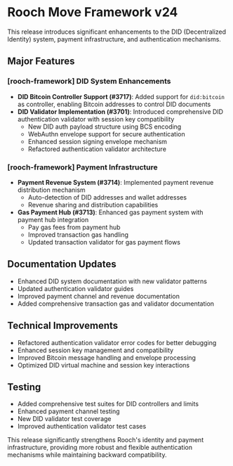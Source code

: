 # Rooch Move Framework v24

This release introduces significant enhancements to the DID (Decentralized Identity) system, payment infrastructure, and authentication mechanisms.

## Major Features

### [rooch-framework] DID System Enhancements
- **DID Bitcoin Controller Support (#3717)**: Added support for `did:bitcoin` as controller, enabling Bitcoin addresses to control DID documents
- **DID Validator Implementation (#3701)**: Introduced comprehensive DID authentication validator with session key compatibility
  - New DID auth payload structure using BCS encoding
  - WebAuthn envelope support for secure authentication
  - Enhanced session signing envelope mechanism
  - Refactored authentication validator architecture

### [rooch-framework] Payment Infrastructure
- **Payment Revenue System (#3714)**: Implemented payment revenue distribution mechanism
  - Auto-detection of DID addresses and wallet addresses
  - Revenue sharing and distribution capabilities
- **Gas Payment Hub (#3713)**: Enhanced gas payment system with payment hub integration
  - Pay gas fees from payment hub
  - Improved transaction gas handling
  - Updated transaction validator for gas payment flows

## Documentation Updates
- Enhanced DID system documentation with new validator patterns
- Updated authentication validator guides
- Improved payment channel and revenue documentation
- Added comprehensive transaction gas and validator documentation

## Technical Improvements
- Refactored authentication validator error codes for better debugging
- Enhanced session key management and compatibility
- Improved Bitcoin message handling and envelope processing
- Optimized DID virtual machine and session key interactions

## Testing
- Added comprehensive test suites for DID controllers and limits
- Enhanced payment channel testing
- New DID validator test coverage
- Improved authentication validator test cases

This release significantly strengthens Rooch's identity and payment infrastructure, providing more robust and flexible authentication mechanisms while maintaining backward compatibility.
